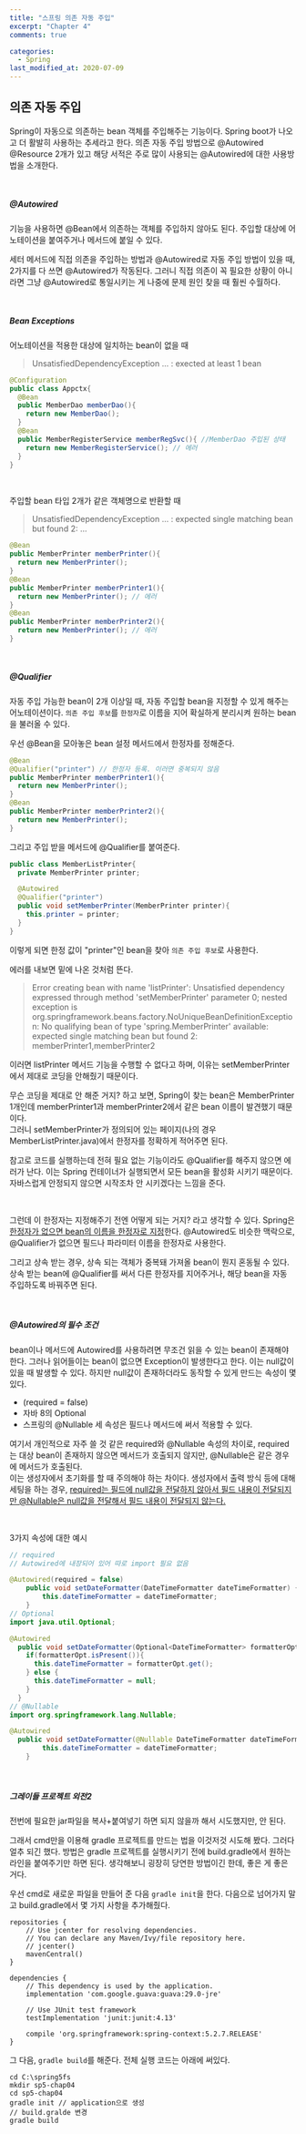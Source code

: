 ```yaml
---
title: "스프링 의존 자동 주입"
excerpt: "Chapter 4"
comments: true

categories:
  - Spring
last_modified_at: 2020-07-09
---
```

## 의존 자동 주입
Spring이 자동으로 의존하는 bean 객체를 주입해주는 기능이다.
Spring boot가 나오고 더 활발히 사용하는 추세라고 한다.
의존 자동 주입 방법으로 @Autowired @Resource 2개가 있고
해당 서적은 주로 많이 사용되는 @Autowired에 대한 사용방법을 소개한다.

<br>

##### @Autowired
기능을 사용하면 @Bean에서 의존하는 객체를 주입하지 않아도 된다.
주입할 대상에 어노테이션을 붙여주거나 메서드에 붙일 수 있다.

세터 메서드에 직접 의존을 주입하는 방법과 @Autowired로 자동 주입 방법이 있을 때,
2가지를 다 쓰면 @Autowired가 작동된다.
그러니 직접 의존이 꼭 필요한 상황이 아니라면 그냥 @Autowired로 통일시키는 게 나중에 문제 원인 찾을 때 훨씬 수월하다.

<br>

##### Bean Exceptions
어노테이션을 적용한 대상에 일치하는 bean이 없을 때   
>UnsatisfiedDependencyException ... : exected at least 1 bean

```java
@Configuration
public class Appctx{
  @Bean
  public MemberDao memberDao(){
    return new MemberDao();
  }
  @Bean
  public MemberRegisterService memberRegSvc(){ //MemberDao 주입된 상태
    return new MemberRegisterService(); // 에러
  }
}
```

<br>

주입할 bean 타입 2개가 같은 객체명으로 반환할 때   
>UnsatisfiedDependencyException ... : expected single matching bean but found 2: ...

```java
@Bean
public MemberPrinter memberPrinter(){
  return new MemberPrinter();
}
@Bean
public MemberPrinter memberPrinter1(){
  return new MemberPrinter(); // 에러
}
@Bean
public MemberPrinter memberPrinter2(){
  return new MemberPrinter(); // 에러
}
```

<br>

##### @Qualifier
자동 주입 가능한 bean이 2개 이상일 때, 자동 주입할 bean을 지정할 수 있게 해주는 어노테이션이다.
`의존 주입 후보`를 `한정자`로 이름을 지어 확실하게 분리시켜 원하는 bean을 불러올 수 있다.

우선 @Bean을 모아놓은 bean 설정 메서드에서 한정자를 정해준다.

```java
@Bean
@Qualifier("printer") // 한정자 등록. 이러면 중복되지 않음
public MemberPrinter memberPrinter1(){
  return new MemberPrinter();
}
@Bean
public MemberPrinter memberPrinter2(){
  return new MemberPrinter();
}
```
그리고 주입 받을 메서드에 @Qualifier를 붙여준다.

```java
public class MemberListPrinter{
  private MemberPrinter printer;

  @Autowired
  @Qualifier("printer")
  public void setMemberPrinter(MemberPrinter printer){
    this.printer = printer;
  }
}
```

이렇게 되면 한정 값이 "printer"인 bean을 찾아 `의존 주입 후보`로 사용한다.

에러를 내보면 밑에 나온 것처럼 뜬다.
>Error creating bean with name 'listPrinter': Unsatisfied dependency expressed through method 'setMemberPrinter' parameter 0;
nested exception is org.springframework.beans.factory.NoUniqueBeanDefinitionException: No qualifying bean of type 'spring.MemberPrinter' available:
expected single matching bean but found 2: memberPrinter1,memberPrinter2

이러면 listPrinter 메서드 기능을 수행할 수 없다고 하며, 이유는 setMemberPrinter에서 제대로 코딩을 안해줬기 때문이다.

무슨 코딩을 제대로 안 해준 거지? 하고 보면, Spring이 찾는 bean은 MemberPrinter 1개인데 memberPrinter1과 memberPrinter2에서 같은 bean 이름이 발견했기 때문이다.  
그러니 setMemberPrinter가 정의되어 있는 페이지(나의 경우 MemberListPrinter.java)에서 한정자를 정확하게 적어주면 된다.

참고로 코드를 실행하는데 전혀 필요 없는 기능이라도 @Qualifier를 해주지 않으면 에러가 난다.
이는 Spring 컨테이너가 실행되면서 모든 bean을 활성화 시키기 때문이다.   
자바스럽게 안정되지 않으면 시작조차 안 시키겠다는 느낌을 준다.

<br>

그런데 이 한정자는 지정해주기 전엔 어떻게 되는 거지? 라고 생각할 수 있다.
Spring은 <u>한정자가 없으면 bean의 이름을 한정자로 지정</u>한다.
@Autowired도 비슷한 맥락으로, @Qualifier가 없으면 필드나 파라미터 이름을 한정자로 사용한다.

그리고 상속 받는 경우, 상속 되는 객체가 중복돼 가져올 bean이 뭔지 혼동될 수 있다.
상속 받는 bean에 @Qualifier를 써서 다른 한정자를 지어주거나, 해당 bean을 자동 주입하도록 바꿔주면 된다.

<br>

##### @Autowired의 필수 조건
bean이나 메서드에 Autowired를 사용하려면 무조건 읽을 수 있는 bean이 존재해야 한다.
그러나 읽어들이는 bean이 없으면 Exception이 발생한다고 한다. 이는 null값이 있을 때 발생할 수 있다.
하지만 null값이 존재하더라도 동작할 수 있게 만드는 속성이 몇 있다.
+ (required = false)
+ 자바 8의 Optional
+ 스프링의 @Nullable
세 속성은 필드나 메서드에 써서 적용할 수 있다.

여기서 개인적으로 자주 쓸 것 같은 required와 @Nullable 속성의 차이로,
required는 대상 bean이 존재하지 않으면 메서드가 호출되지 않지만, @Nullable은 같은 경우에 메서드가 호출된다.   
이는 생성자에서 초기화를 할 때 주의해야 하는 차이다.
생성자에서 출력 방식 등에 대해 세팅을 하는 경우, <u>required는 필드에 null값을 전달하지 않아서 필드 내용이 전달되지만 @Nullable은 null값을 전달해서 필드 내용이 전달되지 않는다.</u>

<br>

3가지 속성에 대한 예시
```java
// required
// Autowired에 내장되어 있어 따로 import 필요 없음

@Autowired(required = false)
	public void setDateFormatter(DateTimeFormatter dateTimeFormatter) {
		this.dateTimeFormatter = dateTimeFormatter;
	}
// Optional
import java.util.Optional;

@Autowired
  public void setDateFormatter(Optional<DateTimeFormatter> formatterOpt) {
  	if(formatterOpt.isPresent()){
      this.dateTimeFormatter = formatterOpt.get();
    } else {
      this.dateTimeFormatter = null;
    }
  }
// @Nullable
import org.springframework.lang.Nullable;

@Autowired
  public void setDateFormatter(@Nullable DateTimeFormatter dateTimeFormatter) {
		this.dateTimeFormatter = dateTimeFormatter;
	}
```

<br>

##### 그레이들 프로젝트 외전2
전번에 필요한 jar파일을 복사+붙여넣기 하면 되지 않을까 해서 시도했지만, 안 된다.

그래서 cmd만을 이용해 gradle 프로젝트를 만드는 법을 이것저것 시도해 봤다. 그러다 얼추 되긴 했다.
방법은 gradle 프로젝트를 실행시키기 전에 build.gradle에서 원하는 라인을 붙여주기만 하면 된다.
생각해보니 굉장히 당연한 방법이긴 한데, 좋은 게 좋은 거다.

우선 cmd로 새로운 파일을 만들어 준 다음 `gradle init`을 한다.
다음으로 넘어가지 말고 build.gradle에서 몇 가지 사항을 추가해줬다.
```
repositories {
    // Use jcenter for resolving dependencies.
    // You can declare any Maven/Ivy/file repository here.
    // jcenter()
    mavenCentral()
}

dependencies {
    // This dependency is used by the application.
    implementation 'com.google.guava:guava:29.0-jre'

    // Use JUnit test framework
    testImplementation 'junit:junit:4.13'

    compile 'org.springframework:spring-context:5.2.7.RELEASE'
}
```

그 다음, `gradle build`를 해준다.
전체 실행 코드는 아래에 써있다.

```
cd C:\spring5fs
mkdir sp5-chap04
cd sp5-chap04
gradle init // application으로 생성
// build.gralde 변경
gradle build
```
